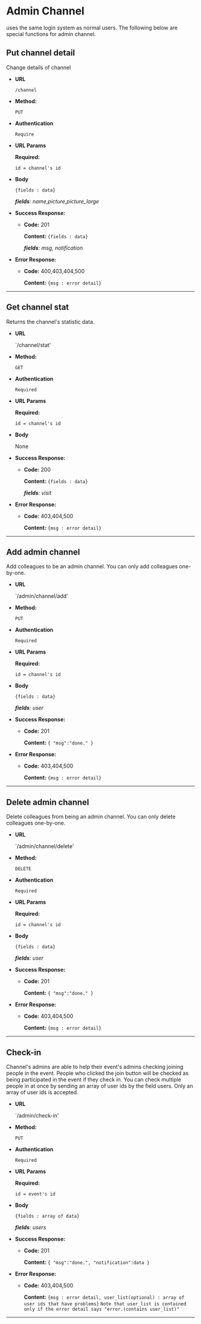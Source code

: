 # **Admin Channel**

uses the same login system as normal users. The following below are special functions for admin channel.
## Put channel detail

Change details of channel

* **URL**

  `/channel`

* **Method:**

  `PUT`

* **Authentication**

    `Require`

*  **URL Params**

    **Required:**

    `id = channel's id`

* **Body**

  `{fields : data}`

  *__fields__: name,picture,picture_large*

* **Success Response:**

  * **Code:** 201

    **Content:** `{fields : data}`

    *__fields__: msg, notification*

* **Error Response:**

  * **Code:** 400,403,404,500

    **Content:** `{msg : error detail}`
---
## Get channel stat

 Returns the channel's statistic data.

* **URL**

  `/channel/stat'

* **Method:**

  `GET`

* **Authentication**

    `Required`

*  **URL Params**

   **Required:**

    `id = channel's id`

* **Body**

  None

* **Success Response:**

  * **Code:** 200

    **Content:** `{fields : data}`

    *__fields__: visit*

* **Error Response:**

  * **Code:** 403,404,500

    **Content:** `{msg : error detail}`
---

## Add admin channel

 Add colleagues to be an admin channel. You can only add colleagues one-by-one.

* **URL**

  `/admin/channel/add'

* **Method:**

  `PUT`

* **Authentication**

    `Required`

*  **URL Params**

   **Required:**

    `id = channel's id`

* **Body**

  `{fields : data}`

  *__fields__: user*

* **Success Response:**

  * **Code:** 201

    **Content:** `{ "msg":"done." }`

* **Error Response:**

  * **Code:** 403,404,500

    **Content:** `{msg : error detail}`
---

## Delete admin channel

 Delete colleagues from being an admin channel. You can only delete colleagues one-by-one.

* **URL**

  `/admin/channel/delete'

* **Method:**

  `DELETE`

* **Authentication**

    `Required`

*  **URL Params**

   **Required:**

    `id = channel's id`

* **Body**

  `{fields : data}`

  *__fields__: user*

* **Success Response:**

  * **Code:** 201

    **Content:** `{ "msg":"done." }`

* **Error Response:**

  * **Code:** 403,404,500

    **Content:** `{msg : error detail}`
---

## Check-in

 Channel's admins are able to help their event's admins checking joining people in the event. People who clicked the join button will be checked as being participated in the event if they check in. You can check multiple people in at once by sending an array of user ids by the field users.
 Only an array of user ids is accepted.

* **URL**

  `/admin/check-in'

* **Method:**

  `PUT`

* **Authentication**

    `Required`

*  **URL Params**

   **Required:**

    `id = event's id`

* **Body**

  `{fields : array of data}`

  *__fields__: users*

* **Success Response:**

  * **Code:** 201

    **Content:** `{ "msg":"done.", "notification":data }`

* **Error Response:**

  * **Code:** 403,404,500

    **Content:** `{msg : error detail, user_list(optional) : array of user ids that have problems}`
    `Note that user_list is contained only if the error detail says "error.(contains user_list)"`
---
